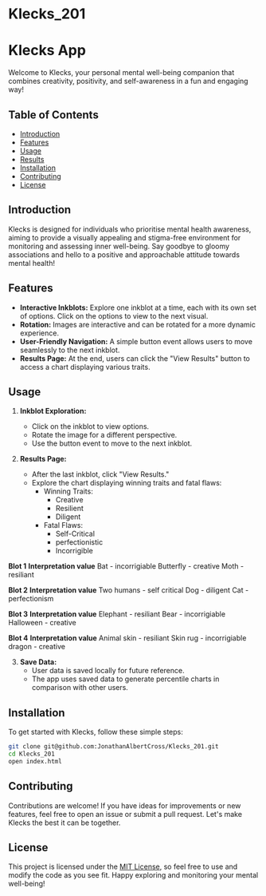 # Klecks_201

# Klecks App

Welcome to Klecks, your personal mental well-being companion that combines creativity, positivity, and self-awareness in a fun and engaging way!

## Table of Contents

- [Introduction](#introduction)
- [Features](#features)
- [Usage](#usage)
- [Results](#results)
- [Installation](#installation)
- [Contributing](#contributing)
- [License](#license)

## Introduction

Klecks is designed for individuals who prioritise mental health awareness, aiming to provide a visually appealing and stigma-free environment for monitoring and assessing inner well-being. Say goodbye to gloomy associations and hello to a positive and approachable attitude towards mental health!

## Features

- **Interactive Inkblots:** Explore one inkblot at a time, each with its own set of options. Click on the options to view to the next visual.
- **Rotation:** Images are interactive and can be rotated for a more dynamic experience.
- **User-Friendly Navigation:** A simple button event allows users to move seamlessly to the next inkblot.
- **Results Page:** At the end, users can click the "View Results" button to access a chart displaying various traits.

## Usage

1. **Inkblot Exploration:**

   - Click on the inkblot to view options.
   - Rotate the image for a different perspective.
   - Use the button event to move to the next inkblot.

2. **Results Page:**
   - After the last inkblot, click "View Results."
   - Explore the chart displaying winning traits and fatal flaws:
     - Winning Traits:
       - Creative
       - Resilient
       - Diligent
     - Fatal Flaws:
       - Self-Critical
       - perfectionistic
       - Incorrigible

**Blot 1**
**Interpretation value**
Bat - incorrigiable
Butterfly - creative
Moth - resiliant

**Blot 2**
**Interpretation value**
Two humans - self critical
Dog - diligent
Cat - perfectionism

**Blot 3**
**Interpretation value**
Elephant - resiliant
Bear - incorrigiable
Halloween - creative

**Blot 4**
**Interpretation value**
Animal skin - resiliant
Skin rug - incorrigiable
dragon - creative

3. **Save Data:**
   - User data is saved locally for future reference.
   - The app uses saved data to generate percentile charts in comparison with other users.

## Installation

To get started with Klecks, follow these simple steps:

```bash
git clone git@github.com:JonathanAlbertCross/Klecks_201.git
cd Klecks_201
open index.html
```

## Contributing

Contributions are welcome! If you have ideas for improvements or new features, feel free to open an issue or submit a pull request. Let's make Klecks the best it can be together.

## License

This project is licensed under the [MIT License](LICENSE), so feel free to use and modify the code as you see fit. Happy exploring and monitoring your mental well-being!
